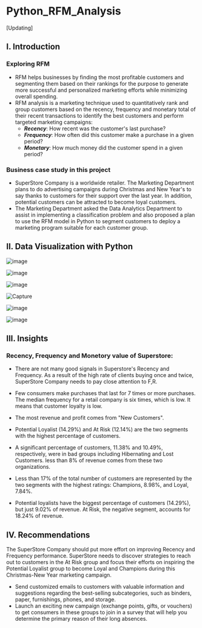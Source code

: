 # Python_RFM_Analysis
[Updating]
## I. Introduction
### Exploring RFM
- RFM helps businesses by finding the most profitable customers and segmenting them based on their rankings for the purpose to generate more successful and personalized marketing efforts while minimizing overall spending.
- RFM analysis is a marketing technique used to quantitatively rank and group customers based on the recency, frequency and monetary total of their recent transactions to identify the best customers and perform targeted marketing campaigns:
  - ***Recency***: How recent was the customer's last purchase?
  - ***Frequency***: How often did this customer make a purchase in a given period?
  - ***Monetary***: How much money did the customer spend in a given period?

### Business case study in this project
- SuperStore Company is a worldwide retailer. The Marketing Department plans to do advertising campaigns during Christmas and New Year's to say thanks to customers for their support over the last year. In addition, potential customers can be attracted to become loyal customers.
- The Marketing Department asked the Data Analytics Department to assist in implementing a classification problem and also proposed a plan to use the RFM model in Python to segment customers to deploy a marketing program suitable for each customer group.

## II. Data Visualization with Python


![image](https://github.com/MinhAnh99/Python_RFM_Analysis/assets/74374068/7b02eae9-fd53-4408-9bde-c184a43ba71f)

![image](https://github.com/MinhAnh99/Python_RFM_Analysis/assets/74374068/5b752bb0-6bcf-4dbe-baaa-f8e2f3936c91)

![image](https://github.com/MinhAnh99/Python_RFM_Analysis/assets/74374068/db511375-b9d7-4cd8-87f1-85479f82d7f3)

![Capture](https://github.com/MinhAnh99/Python_RFM_Analysis/assets/74374068/2d40fcec-669e-4c32-843b-c3003cf0f9c3)

![image](https://github.com/MinhAnh99/Python_RFM_Analysis/assets/74374068/7f9a2357-249a-4eb6-982f-fa687bf60e4c)

![image](https://github.com/MinhAnh99/Python_RFM_Analysis/assets/74374068/13b0e6d9-4233-4741-bf78-7ecb74417de6)


## III. Insights

### Recency, Frequency and Monetory value of Superstore:
- There are not many good signals in Superstore's Recency and Frequency. As a result of the high rate of clients buying once and twice, SuperStore Company needs to pay close attention to F,R.
- Few consumers make purchases that last for 7 times or more purchases. The median frequency for a retail company is six times, which is low. It means that customer loyalty is low.
- The most revenue and profit comes from "New Customers".

- Potential Loyalist (14.29%) and At Risk (12.14%) are the two segments with the highest percentage of customers.
- A significant percentage of customers, 11.38% and 10.49%, respectively, were in bad groups including Hibernating and Lost Customers. less than 8% of revenue comes from these two organizations.
- Less than 17% of the total number of customers are represented by the two segments with the highest ratings: Champions, 8.98%, and Loyal, 7.84%.
- Potential loyalists have the biggest percentage of customers (14.29%), but just 9.02% of revenue. At Risk, the negative segment, accounts for 18.24% of revenue.
## IV. Recommendations
The SuperStore Company should put more effort on improving Recency and Frequency performance.  SuperStore needs to discover strategies to reach out to customers in the At Risk group and focus their efforts on inspiring the Potential Loyalist group to become Loyal and Champions during this Christmas-New Year marketing campaign.
- Send customized emails to customers with valuable information and suggestions regarding the best-selling subcategories, such as binders, paper, furnishings, phones, and storage.
- Launch an exciting new campaign (exchange points, gifts, or vouchers) to get consumers in these groups to join in a survey that will help you determine the primary reason of their long absences.
